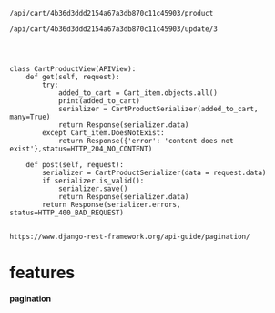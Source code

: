
    /api/cart/4b36d3ddd2154a67a3db870c11c45903/product

    /api/cart/4b36d3ddd2154a67a3db870c11c45903/update/3




    class CartProductView(APIView):
        def get(self, request):
            try:
                added_to_cart = Cart_item.objects.all()
                print(added_to_cart)
                serializer = CartProductSerializer(added_to_cart, many=True)
                return Response(serializer.data)
            except Cart_item.DoesNotExist:
                return Response({'error': 'content does not exist'},status=HTTP_204_NO_CONTENT)
    
        def post(self, request):
            serializer = CartProductSerializer(data = request.data)
            if serializer.is_valid():
                serializer.save()
                return Response(serializer.data)
            return Response(serializer.errors, status=HTTP_400_BAD_REQUEST)
    

    https://www.django-rest-framework.org/api-guide/pagination/


# features
  #### pagination